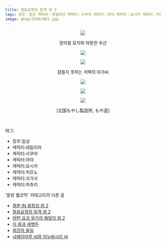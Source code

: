 ```yaml
---
title: 얼음요정의 일격 외 2
tags: 장르：일상 캐릭터：레밀리아 캐릭터：사쿠야 캐릭터：아야 캐릭터：요시카 캐릭터：치르노 캐릭터：코가사 캐릭터：파츄리 北国もやし製造所 もや造 동방_웹코믹
image: ghap/5560/001.jpg
---
```

<div class="article">
<p style="text-align: center; clear: none; float: none;"><img src="{{ site.nasurl }}/ghap/5560/001.jpg"/></p>
<p style="text-align: center; clear: none; float: none;">장마철 묘지와 따뜻한 우산</p>
<p style="text-align: center; clear: none; float: none;"><img src="{{ site.nasurl }}/ghap/5560/002.jpg"/></p>
<p style="text-align: center; clear: none; float: none;"><img src="{{ site.nasurl }}/ghap/5560/003.jpg"/></p>
<p style="text-align: center; clear: none; float: none;">잠들지 못하는 저택의 아가씨</p>
<p style="text-align: center; clear: none; float: none;"><img src="{{ site.nasurl }}/ghap/5560/004.jpg"/></p>
<p style="text-align: center; clear: none; float: none;"><img src="{{ site.nasurl }}/ghap/5560/005.jpg"/></p>
<p style="text-align: center; clear: none; float: none;"><img src="{{ site.nasurl }}/ghap/5560/006.jpg"/></p>
<p style="text-align: center; clear: none; float: none;">[北国もやし製造所, もや造]</p>
<p><br/></p>
</div><div class="tagTrail">
<p>태그: </p>
<ul>
<li>장르:일상</li>
<li>캐릭터:레밀리아</li>
<li>캐릭터:사쿠야</li>
<li>캐릭터:아야</li>
<li>캐릭터:요시카</li>
<li>캐릭터:치르노</li>
<li>캐릭터:코가사</li>
<li>캐릭터:파츄리</li>
</ul>
</div><div class="another">
<p>'동방 웹코믹' 카테고리의 다른 글</p>
<ul>
<li><a href="/2019-01-10-ghap_5561">절분 IN 휘침성 외 2</a></li>
<li><a href="/2019-01-10-ghap_5560">얼음요정의 일격 외 2</a></li>
<li><a href="/2019-01-10-ghap_5559">어떤 요괴 일가의 해맞이 외 2</a></li>
<li><a href="/2019-01-10-ghap_5558">이 몸과 세뱃돈</a></li>
<li><a href="/2019-01-10-ghap_5557">최강의 울림</a></li>
<li><a href="/2019-01-10-ghap_5556">샤메이마루 씨와 이누바시리 씨</a></li>
</ul>
</div>
